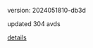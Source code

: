 version: 2024051810-db3d

updated 304 avds

[details](https://github.com/0x74f917491bfa7ebfa379/ali_avd_db/blob/master/change_log/2024/05/18/10/db3d.txt)